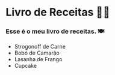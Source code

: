 # Livro de Receitas 👨‍🍳

### Esse é o meu livro de receitas. 🍽

- Strogonoff de Carne
- Bobó de Camarão
- Lasanha de Frango
- Cupcake
